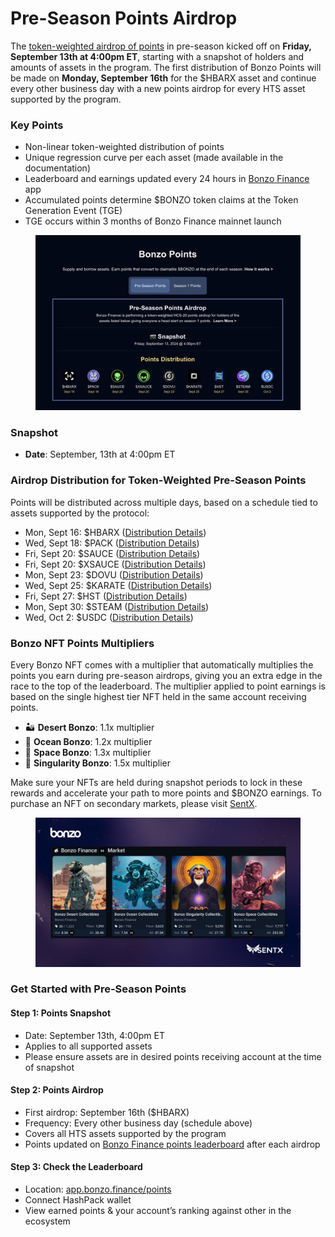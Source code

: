 # Pre-Season Points Airdrop

The [token-weighted airdrop of points](https://app.bonzo.finance/points) in pre-season kicked off on **Friday, September 13th at 4:00pm ET**, starting with a snapshot of holders and amounts of assets in the program. The first distribution of Bonzo Points will be made on **Monday, September 16th** for the $HBARX asset and continue every other business day with a new points airdrop for every HTS asset supported by the program.

### **Key Points**

* Non-linear token-weighted distribution of points
* Unique regression curve per each asset (made available in the documentation)
* Leaderboard and earnings updated every 24 hours in [Bonzo Finance](https://app.bonzo.finance/points) app
* Accumulated points determine $BONZO token claims at the Token Generation Event (TGE)
* TGE occurs within 3 months of Bonzo Finance mainnet launch

<figure><img src="../../.gitbook/assets/image (6).png" alt=""><figcaption></figcaption></figure>

### **Snapshot**

* **Date**: September, 13th at 4:00pm ET

### **Airdrop Distribution for Token-Weighted Pre-Season Points**

Points will be distributed across multiple days, based on a schedule tied to assets supported by the protocol:

* Mon, Sept 16: $HBARX ([Distribution Details](https://docs.google.com/spreadsheets/d/1rVUDzVOQFta8qfO-JxmhI959Hbo3AXam6etWpzXHblE/edit?usp=sharing))
* Wed, Sept 18: $PACK ([Distribution Details](https://docs.google.com/spreadsheets/d/1hZAsOF57eGFInPXJb-Toga4nXVnArQ9\_pv0dZ6OmQGw/edit?usp=sharing))
* Fri, Sept 20: $SAUCE ([Distribution Details](https://docs.google.com/spreadsheets/d/1TzQCSNzCGfKaMecD\_UyEvu7nU3j1L-9SlkDx3i1ERxo/edit?gid=1745000703#gid=1745000703))
* Fri, Sept 20: $XSAUCE ([Distribution Details](https://docs.google.com/spreadsheets/d/1cegHkUzdi04U6z4uaH-quiJl4brA8ZUbJtaLxdDO3yY/edit?gid=984072007#gid=984072007))
* Mon, Sept 23: $DOVU ([Distribution Details](https://docs.google.com/spreadsheets/d/1-C3bukxV0YeHBTKAv-8CbNyftpvTzOBc2NCCzNdC7EI/edit?gid=375635124#gid=375635124))
* Wed, Sept 25: $KARATE ([Distribution Details](https://docs.google.com/spreadsheets/d/1pKX1P2OKlwOenPL\_QvaDfT3CwJDoGVQPKgmfLfI3RB0/edit?usp=sharing))
* Fri, Sept 27: $HST ([Distribution Details](https://docs.google.com/spreadsheets/d/1Lgu5brxhDVqzm\_\_JAYIB-cANFJ\_9V6fnhatKt9gp3og/edit?usp=sharing))
* Mon, Sept 30: $STEAM ([Distribution Details](https://docs.google.com/spreadsheets/d/15ls027YE8NdSu4nhePiw8IzsLKtXLSpET2esZkmtjrA/edit?gid=31857120#gid=31857120))
* Wed, Oct 2: $USDC ([Distribution Details](https://docs.google.com/spreadsheets/d/1LgyOeudlU3LqMG4sp\_jmAq-GTWLfOUTaKUwNVnTU4gI/edit?usp=sharing))

### **Bonzo NFT Points Multipliers**

Every Bonzo NFT comes with a multiplier that automatically multiplies the points you earn during pre-season airdrops, giving you an extra edge in the race to the top of the leaderboard. The multiplier applied to point earnings is based on the single highest tier NFT held in the same account receiving points.

* 🏜️ **Desert Bonzo**: 1.1x multiplier
* 🌊 **Ocean Bonzo**: 1.2x multiplier
* 🚀 **Space Bonzo**: 1.3x multiplier
* 🌌 **Singularity Bonzo**: 1.5x multiplier

Make sure your NFTs are held during snapshot periods to lock in these rewards and accelerate your path to more points and $BONZO earnings. To purchase an NFT on secondary markets, please visit [SentX](https://sentx.io/nft-marketplace/creators/bonzo-finance).

<figure><img src="../../.gitbook/assets/Sentx_collectibles.jpg" alt=""><figcaption></figcaption></figure>

### Get Started with Pre-Season Points

#### Step 1: Points Snapshot

* Date: September 13th, 4:00pm ET
* Applies to all supported assets
* Please ensure assets are in desired points receiving account at the time of snapshot

#### Step 2: Points Airdrop

* First airdrop: September 16th ($HBARX)
* Frequency: Every other business day (schedule above)
* Covers all HTS assets supported by the program
* Points updated on [Bonzo Finance points leaderboard](https://app.bonzo.finance/points) after each airdrop

#### Step 3: Check the Leaderboard

* Location: [app.bonzo.finance/points](http://app.bonzo.finance/points)
* Connect HashPack wallet
* View earned points & your account’s ranking against other in the ecosystem
